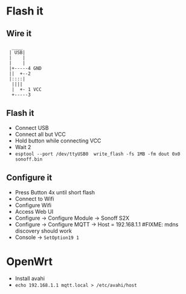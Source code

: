 # Flash it
## Wire it
```
  ____
 | USB|
 |    |
 |    |
 |+-----4 GND
 ||  +--2
 |::::|
  ||||
  |  +- 1 VCC
  +-----3
```

## Flash it
- Connect USB
- Connect all but VCC
- Hold button while connecting VCC
- Wait 2
- `esptool --port /dev/ttyUSB0  write_flash -fs 1MB -fm dout 0x0 sonoff.bin`

## Configure it
- Press Button 4x until short flash
- Connect to Wifi
- Configure Wifi
- Access Web UI
- Configure -> Configure Module -> Sonoff S2X
- Configure -> Configure MQTT -> Host = 192.168.1.1 #FIXME: mdns discovery
  should work
- Console -> `SetOption19 1`

# OpenWrt
- Install avahi
- `echo 192.168.1.1 mqtt.local > /etc/avahi/host`
